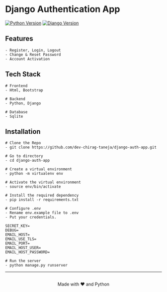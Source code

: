 <h1>Django Authentication App</h1>

[![Python Version](https://img.shields.io/badge/python-3.10-blue.svg)](https://python.org)
[![Django Version](https://img.shields.io/badge/django-3.2.12-brightgreen.svg)](https://djangoproject.com)

## Features
```
- Register, Login, Logout
- Change & Reset Password
- Account Activation
``` 

## Tech Stack
```
# Frontend   
- Html, Bootstrap

# Backend    
- Python, Django

# Database   
- Sqlite
```


## Installation
```
# Clone the Repo
- git clone https://github.com/dev-chirag-taneja/django-auth-app.git

# Go to directory
- cd django-auth-app

# Create a virtual environment
- python -m virtualenv env

# Activate the virtual environment
- source env/bin/activate

# Install the required dependency
- pip install -r requirements.txt

# Configure .env
- Rename env.example file to .env
- Put your credentials.

SECRET_KEY=
DEBUG=
EMAIL_HOST=
EMAIL_USE_TLS=
EMAIL_PORT=
EMAIL_HOST_USER=
EMAIL_HOST_PASSWORD=

# Run the server
- python manage.py runserver
```

--- 

##
<p align="center">Made with ❤️ and Python</p>
